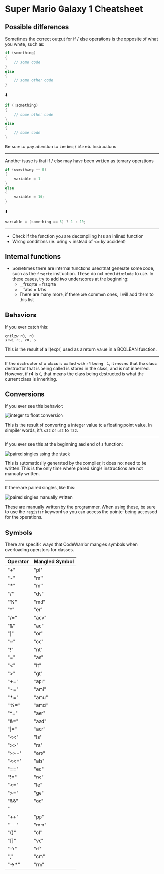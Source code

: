 # Super Mario Galaxy 1 Cheatsheet

## Possible differences

Sometimes the correct output for if / else operations is the opposite of what you wrote, such as:

```cpp
if (something)
{
    // some code
}
else
{
    // some other code
}
```

⬇️

```cpp
if (!something)
{
    // some other code
}
else
{
    // some code
}
```

Be sure to pay attention to the `beq` / `ble` etc instructions

---

Another isuse is that if / else may have been written as ternary operations

```cpp
if (something == 5)
{
    variable = 1;
}
else
{
    variable = 10;
}
```

⬇️

```cpp
variable = (something == 5) ? 1 : 10;
```

---

* Check if the function you are decompiling has an inlined function
* Wrong conditions (ie. using < instead of <= by accident)

## Internal functions

* Sometimes there are internal functions used that generate some code, such as the `frsqrte` instruction. These do not need `#include` to use. In these cases, try to add two underscores at the beginning:
    * __frsqrte = frsqrte
    * __fabs    = fabs
    * There are many more, if there are common ones, I will add them to this list

## Behaviors

If you ever catch this:
```
cntlzw r0, r0
srwi r3, r0, 5
```
This is the result of a !(expr) used as a return value in a BOOLEAN function.

---

If the destructor of a class is called with r4 being `-1`, it means that the class destructor that is being called is stored in the class, and is not inherited. However, if r4 is `0`, that means the class being destructed is what the current class is inheriting.

## Conversions

If you ever see this behavior:

![integer to float conversion](http://shibboleet.us.to/smg_decomp_imgs/inttofloat.png)

This is the result of converting a integer value to a floating point value. In simpiler words, it's `s32` or `u32` to `f32`.

---

If you ever see this at the beginning and end of a function:

![paired singles using the stack](http://shibboleet.us.to/smg_decomp_imgs/paired_singles_stack.png)

This is automatically generated by the compiler, it does not need to be written. This is the only time where paired single instructions are not manually written.

---

If there are paired singles, like this:

![paired singles manually written](http://shibboleet.us.to/smg_decomp_imgs/manual_paired_singles.png)

These are manually written by the programmer. When using these, be sure to use the `register` keyword so you can access the pointer being accessed for the operations.

## Symbols

There are specific ways that CodeWarrior mangles symbols when overloading operators for classes.

| Operator  | Mangled Symbol |
| ------------- | ------------- |
| "+"  | "pl"  |
| "-"  | "mi"  |
| "*"  | "ml"  |
| "/"  | "dv"  |
| "%"  | "md"  |
| "^"  | "er"  |
| "/="  | "adv"  |
| "&"  | "ad"  |
| "&verbar;"  | "or"  |
| "~"  | "co"  |
| "!"  | "nt"  |
| "="  | "as"  |
| "<"  | "lt"  |
| ">"  | "gt"  |
| "+="  | "apl"  |
| "-="  | "ami"  |
| "*="  | "amu"  |
| "%="  | "amd"  |
| "^="  | "aer"  |
| "&="  | "aad"  |
| "&verbar;="  | "aor"  |
| "<<"  | "ls"  |
| ">>"  | "rs"  |
| ">>="  | "ars"  |
| "<<="  | "als"  |
| "=="  | "eq"  |
| "!="  | "ne"  |
| "<="  | "le"  |
| ">="  | "ge"  |
| "&&"  | "aa"  |
| "||"  | "oo"  |
| "++"  | "pp"  |
| "--"  | "mm"  |
| "()"  | "cl"  |
| "[]"  | "vc"  |
| "->"  | "rf"  |
| ","  | "cm" |
| "->*"  | "rm"  |